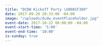 ```yaml
---
title: "DCDW Kickoff Party \U0001F389"
date: 2017-09-20 20:33:00 -04:00
image: "/uploads/dcdw_eventPlaceholder.jpg"
event-date: 2017-10-22 00:00:00 -04:00
event-start-time: '5:00'
event-end-time: '10:00'
is-sunday: true
---
```


